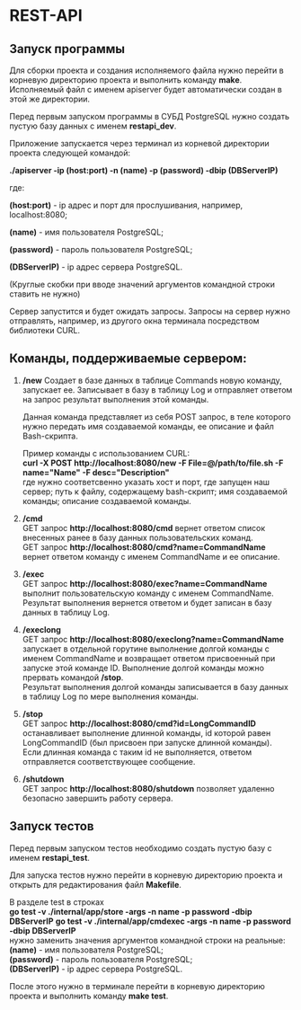 # REST-API
## Запуск программы
Для сборки проекта  и создания исполняемого файла нужно перейти в корневую директорию проекта и выполнить команду **make**. Исполняемый файл с именем apiserver будет автоматически создан в этой же директории.

Перед первым запуском программы в СУБД PostgreSQL нужно создать пустую базу данных с именем **restapi_dev**.

Приложение запускается через терминал из корневой директории проекта следующей командой:

**./apiserver -ip (host:port) -n (name) -p (password) -dbip (DBServerIP)**

где:

**(host:port)** - ip адрес и порт для прослушивания, например, localhost:8080;

**(name)** - имя пользователя PostgreSQL;

**(password)** - пароль пользователя PostgreSQL;

**(DBServerIP)** - ip адрес сервера PostgreSQL.

(Круглые скобки при вводе значений аргументов командной строки ставить не нужно)

Сервер запустится и будет ожидать запросы. Запросы на сервер нужно отправлять, например, из другого окна терминала посредством библиотеки CURL.

## Команды, поддерживаемые сервером:
1. **/new**
    Создает в базе данных в таблице Commands новую команду, запускает ее. Записывает в базу в таблицу Log и отправляет ответом на запрос результат выполнения этой команды.  
      
    Данная команда представляет из себя POST запрос, в теле которого нужно передать имя создаваемой команды, ее описание и файл Bash-скрипта.  
      
    Пример команды с использованием CURL:  
    **curl -X POST http://localhost:8080/new -F File=@/path/to/file.sh -F name="Name" -F desc="Description"**  
    где нужно соответсвенно указать хост и порт, где запущен наш сервер; путь к файлу, содержащему bash-скрипт; имя создаваемой команды; описание создаваемой команды.

2. **/cmd**  
    GET запрос **http://localhost:8080/cmd** вернет ответом список внесенных ранее в базу данных пользовательских команд.  
    GET запрос **http://localhost:8080/cmd?name=CommandName** вернет ответом команду с именем CommandName и ее описание.

3. **/exec**  
    GET запрос **http://localhost:8080/exec?name=CommandName** выполнит пользовательскую команду с именем CommandName. Результат выполнения вернется ответом и будет записан в базу данных в таблицу Log.

4. **/execlong**  
    GET запрос **http://localhost:8080/execlong?name=CommandName** запускает в отдельной горутине выполнение долгой команды с именем CommandName и возвращает ответом присвоенный при запуске этой команде ID. Выполнение долгой команды можно прервать командой **/stop**.  
    Результат выполнения долгой команды записывается в базу данных в таблицу Log по мере выполнения команды.

5. **/stop**  
    GET запрос **http://localhost:8080/cmd?id=LongCommandID** останавливает выполнение длинной команды, id которой равен LongCommandID (был присвоен при запуске длинной команды). Если длинная команда с таким id не выполняется, ответом отправляется соответствующее сообщение.

6. **/shutdown**  
    GET запрос **http://localhost:8080/shutdown** позволяет удаленно безопасно завершить работу сервера.

## Запуск тестов
Перед первым запуском тестов необходимо создать пустую базу с именем **restapi_test**.

Для запуска тестов нужно перейти в корневую директорию проекта и открыть для редактирования файл **Makefile**.

В разделе test в строках  
    **go test -v ./internal/app/store -args -n name -p password -dbip DBServerIP**  **go test -v ./internal/app/cmdexec -args -n name -p password -dbip DBServerIP**  
нужно заменить значения аргументов командной строки на реальные:  
    **(name)** - имя пользователя PostgreSQL;  
    **(password)** - пароль пользователя PostgreSQL;  
    **(DBServerIP)** - ip адрес сервера PostgreSQL.

После этого нужно в терминале перейти в корневую директорию проекта и выполнить команду **make test**.